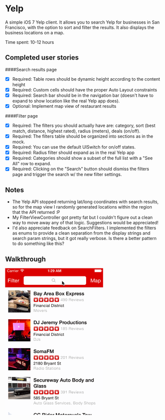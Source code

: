 Yelp
=

A simple iOS 7 Yelp client. It allows you to search Yelp for businesses in San Francisco, with the option to sort and filter the results. It also displays the business locations on a map.

Time spent: 10-12 hours

Completed user stories
-

####Search results page
 * [x] Required: Table rows should be dynamic height according to the content height
 * [x] Required: Custom cells should have the proper Auto Layout constraints
 * [x] Required: Search bar should be in the navigation bar (doesn't have to expand to show location like the real Yelp app does).
 * [x] Optional: Implement map view of restaurant results

####Filter page
 * [x] Required: The filters you should actually have are: category, sort (best match, distance, highest rated), radius (meters), deals (on/off).
 * [x] Required: The filters table should be organized into sections as in the mock.
 * [x] Required: You can use the default UISwitch for on/off states.
 * [x] Required: Radius filter should expand as in the real Yelp app
 * [x] Required: Categories should show a subset of the full list with a "See All" row to expand.
 * [x] Required: Clicking on the "Search" button should dismiss the filters page and trigger the search w/ the new filter settings.

Notes
-

- The Yelp API stopped returning lat/long coordinates with search results, so for the map view I randomly generated locations within the region that the API returned :P
- My FilterViewController got pretty fat but I couldn't figure out a clean way to move away any of that logic. Suggestions would be appreciated!
- I'd also appreciate feedback on SearchFilters. I implemented the filters as enums to provide a clean separation from the display strings and search param strings, but it got really verbose. Is there a better pattern to do something like this?

Walkthrough
-

![Video Walkthrough](demo.gif)
